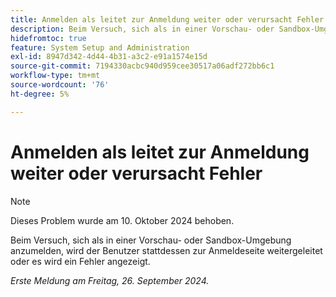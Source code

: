 ```yaml
---
title: Anmelden als leitet zur Anmeldung weiter oder verursacht Fehler
description: Beim Versuch, sich als in einer Vorschau- oder Sandbox-Umgebung anzumelden, wird der Benutzer stattdessen zur Anmeldeseite weitergeleitet oder es wird ein Fehler angezeigt.
hidefromtoc: true
feature: System Setup and Administration
exl-id: 8947d342-4d44-4b31-a3c2-e91a1574e15d
source-git-commit: 7194330acbc940d959cee30517a06adf272bb6c1
workflow-type: tm+mt
source-wordcount: '76'
ht-degree: 5%

---
```


# Anmelden als leitet zur Anmeldung weiter oder verursacht Fehler

>[!NOTE]
>
>Dieses Problem wurde am 10. Oktober 2024 behoben.

Beim Versuch, sich als in einer Vorschau- oder Sandbox-Umgebung anzumelden, wird der Benutzer stattdessen zur Anmeldeseite weitergeleitet oder es wird ein Fehler angezeigt.

_Erste Meldung am Freitag, 26. September 2024._
